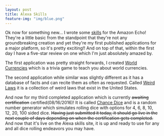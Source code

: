 ```yaml
---
layout: post
title: Alexa Skills
feature-img: "img/blue.png"
---
```


Ok now for something new... I wrote some <a href="http://alexa.amazon.com/spa/index.html#skills/search/swentling/?&ref-suffix=sb_gw">skills</a> for the Amazon Echo! They're a little basic from the standpoint that they're not any groundbreaking creation and yet they're my first published applications for a major platform, so it's pretty exciting!! And on top of that, within the first day I have a five-star review on one which I'm just absolutely amazed by.

The first application was pretty straight forwards, I created <a href="http://alexa.amazon.com/spa/index.html#skills/dp/B01K3U5B8W/?ref=skill_dsk_skb_sr_1">World Currencies</a> which is a trivia game to teach you about world currencies.

The second application while similar was slightly different as it has a database of facts and can recite them as often as requested. Called <a href="http://alexa.amazon.com/spa/index.html#skills/dp/B01K742NQC/?ref=skill_dsk_skb_sr_0">Weird Laws</a> it is a collection of weird laws that exist in the United States.

And now for my third completed application which is currently ~~awaiting certification~~ certified(08/16/2016)! It is called <a href="http://alexa.amazon.com/spa/index.html#skills/dp/B01KAIYYG2/?ref=skill_dsk_skb_sr_0">Chance Dice</a> and is a random number generator which simulates rolling dice with options for 4, 6, 8, 10, 12, 20, 100 sided dice. ~~Having just submitted it today, it should go live in the next couple of days depending on when the certification gets completed.~~ And now that it's live on the Alexa skills site, it is up and ready to use for any and all dice rolling endeavors you may have.
